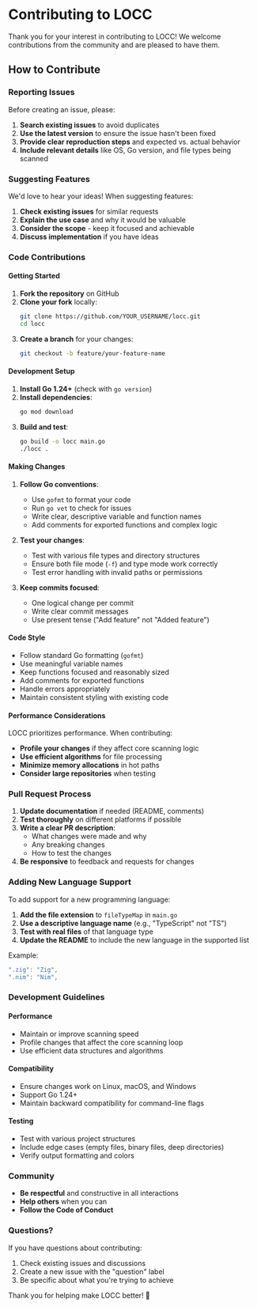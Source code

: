# Contributing to LOCC

Thank you for your interest in contributing to LOCC! We welcome contributions from the community and are pleased to have them.

## How to Contribute

### Reporting Issues

Before creating an issue, please:

1. **Search existing issues** to avoid duplicates
2. **Use the latest version** to ensure the issue hasn't been fixed
3. **Provide clear reproduction steps** and expected vs. actual behavior
4. **Include relevant details** like OS, Go version, and file types being scanned

### Suggesting Features

We'd love to hear your ideas! When suggesting features:

1. **Check existing issues** for similar requests
2. **Explain the use case** and why it would be valuable
3. **Consider the scope** - keep it focused and achievable
4. **Discuss implementation** if you have ideas

### Code Contributions

#### Getting Started

1. **Fork the repository** on GitHub
2. **Clone your fork** locally:
   ```bash
   git clone https://github.com/YOUR_USERNAME/locc.git
   cd locc
   ```
3. **Create a branch** for your changes:
   ```bash
   git checkout -b feature/your-feature-name
   ```

#### Development Setup

1. **Install Go 1.24+** (check with `go version`)
2. **Install dependencies**:
   ```bash
   go mod download
   ```
3. **Build and test**:
   ```bash
   go build -o locc main.go
   ./locc .
   ```

#### Making Changes

1. **Follow Go conventions**:
   - Use `gofmt` to format your code
   - Run `go vet` to check for issues
   - Write clear, descriptive variable and function names
   - Add comments for exported functions and complex logic

2. **Test your changes**:
   - Test with various file types and directory structures
   - Ensure both file mode (`-f`) and type mode work correctly
   - Test error handling with invalid paths or permissions

3. **Keep commits focused**:
   - One logical change per commit
   - Write clear commit messages
   - Use present tense ("Add feature" not "Added feature")

#### Code Style

- Follow standard Go formatting (`gofmt`)
- Use meaningful variable names
- Keep functions focused and reasonably sized
- Add comments for exported functions
- Handle errors appropriately
- Maintain consistent styling with existing code

#### Performance Considerations

LOCC prioritizes performance. When contributing:

- **Profile your changes** if they affect core scanning logic
- **Use efficient algorithms** for file processing
- **Minimize memory allocations** in hot paths
- **Consider large repositories** when testing

### Pull Request Process

1. **Update documentation** if needed (README, comments)
2. **Test thoroughly** on different platforms if possible
3. **Write a clear PR description**:
   - What changes were made and why
   - Any breaking changes
   - How to test the changes
4. **Be responsive** to feedback and requests for changes

### Adding New Language Support

To add support for a new programming language:

1. **Add the file extension** to `fileTypeMap` in `main.go`
2. **Use a descriptive language name** (e.g., "TypeScript" not "TS")
3. **Test with real files** of that language type
4. **Update the README** to include the new language in the supported list

Example:
```go
".zig": "Zig",
".nim": "Nim",
```

### Development Guidelines

#### Performance
- Maintain or improve scanning speed
- Profile changes that affect the core scanning loop
- Use efficient data structures and algorithms

#### Compatibility
- Ensure changes work on Linux, macOS, and Windows
- Support Go 1.24+
- Maintain backward compatibility for command-line flags

#### Testing
- Test with various project structures
- Include edge cases (empty files, binary files, deep directories)
- Verify output formatting and colors

### Community

- **Be respectful** and constructive in all interactions
- **Help others** when you can
- **Follow the Code of Conduct**

### Questions?

If you have questions about contributing:

1. Check existing issues and discussions
2. Create a new issue with the "question" label
3. Be specific about what you're trying to achieve

Thank you for helping make LOCC better! 🚀
